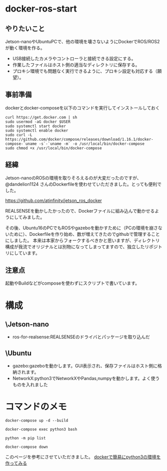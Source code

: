 # docker-ros-start

## やりたいこと
Jetson-nanoやUbuntuPCで、他の環境を壊さないようにDockerでROS/ROS2が動く環境を作る。
+ USB接続したカメラやコントローラと接続できる設定にする。
+ 作業したファイルはホスト側の適当なディレクトリに保存する。
+ プロキシ環境でも問題なく実行できるように、プロキシ設定も対応する（願望）。

## 事前準備
dockerとdocker-composeを以下のコマンドを実行してインストールしておく

```
curl https://get.docker.com | sh
sudo usermod -aG docker $USER
sudo systemctl start docker
sudo systemctl enable docker
sudo curl -L https://github.com/docker/compose/releases/download/1.16.1/docker-compose-`uname -s`-`uname -m` -o /usr/local/bin/docker-compose
sudo chmod +x /usr/local/bin/docker-compose
```

## 経緯
Jetson-nanoのROSの環境を取りそろえるのが大変だったのですが、@dandelion1124 さんのDockerfileを使わせていただきました。とっても便利でした。

https://github.com/atinfinity/jetson_ros_docker

REALSENSEを動かしたかったので、Dockerファイルに組み込んで動かせるようにしてみました。

その後、Ubuntu16のPCでもROSやgazeboを動かすために（PCの環境を崩さないために）、Dockerfileを作り始め、数が増えてきたのでgithubで管理することにしました。
本来は本家からフォークするべきかと思いますが、ディレクトリ構成が我流でオリジナルとは別物になってしまってますので、独立したリポジトリにしています。

## 注意点
起動やBuildなどがcomposeを使わずにスクリプトで書いています。

# 構成
## \Jetson-nano
+ ros-for-realsense:REALSENSEのドライバとパッケージを取り込んだ

## \Ubuntu
+ gazebo:gazeboを動かします。GUI表示され、保存ファイルはホスト側に格納されます。
+ NetworkX:python3でNetworkXやPandas,numpyを動かします。よく使うものを入れました

# コマンドのメモ

```bush:ビルド
docker-compose up -d --build
```

```bush:コンテナへ接続
docker-compose exec python3 bash
```

```bush:インストールしたライブラリの確認
python -m pip list
```

```bush:削除
docker-compose down
```

このページを参考にさせていただきました。
[dockerで簡易にpython3の環境を作ってみる](https://qiita.com/reflet/items/4b3f91661a54ec70a7dc)
